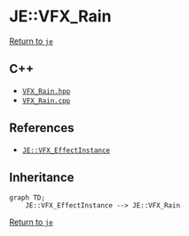 # JE::VFX_Rain

[Return to `je`](/docs/je.md)

## C++

- [`VFX_Rain.hpp`](/src/je/VFX_Rain.hpp)
- [`VFX_Rain.cpp`](/src/je/VFX_Rain.cpp)

## References

- [`JE::VFX_EffectInstance`](/docs/je/VFX_EffectInstance.md)

## Inheritance

```mermaid
graph TD;
    JE::VFX_EffectInstance --> JE::VFX_Rain
```

[Return to `je`](/docs/je.md)